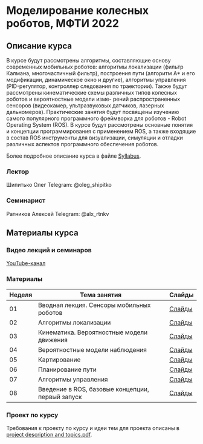 # Моделирование колесных роботов, МФТИ 2022

## Описание курса
В курсе будут рассмотрены алгоритмы, составляющие основу современных
мобильных роботов: алгоритмы локализации (фильтр Калмана, многочастичный фильтр), построения пути (алгоритм A* и его модификации, динамическое окно и другие), алгоритмы управления (PID-регулятор, контроллер следования по траектории). Также будут рассмотрены кинематические схемы различных типов колесных роботов и вероятностные модели изме-
рений распространенных сенсоров (видеокамер, ультразвуковых датчиков, лазерных дальномеров). Практические занятия будут посвящены изучению самого популярного программного фреймворка для роботов - Robot Operating System (ROS). В курсе будут рассмотрены основные понятия и концепции программирования с применением ROS, а также входящие в состав ROS инструменты для визуализации, симуляции и отладки различных
аспектов программного обеспечения роботов.

Более подробное описание курса в файле [Syllabus](https://github.com/oleg-Shipitko/mipt_wheeled_robots_modeling/blob/main/syllabus.pdf).

### Лектор 
Шипитько Олег 
Telegram: @oleg_shipitko

### Семинарист
Ратников Алексей
Telegram: @alx_rtnkv

## Материалы курса

### Видео лекций и семинаров
[YouTube-канал](https://www.youtube.com/playlist?list=PL2PmRem6srUnF9TeEiEj-dnNr238c2paD)

### Материалы
| Неделя | Тема занятия | Слайды |
| --- | --- | --- |
|01| Вводная лекция. Сенсоры мобильных роботов | [Слайды](https://github.com/oleg-Shipitko/mipt_wheeled_robots_modeling/blob/main/slides/Lecture%201.%20Course%20organization%20and%20robotics%20field%20overview.pdf) |
|02| Алгоритмы локализации | [Слайды](https://github.com/oleg-Shipitko/mipt_wheeled_robots_modeling/blob/main/slides/Lecture%202.%20Localization.pdf) |
|03| Кинематика. Вероятностные модели движения | [Слайды](https://github.com/oleg-Shipitko/mipt_wheeled_robots_modeling/blob/main/slides/Lecture%203.%20Kinematics.%20Probabilistic%20motion%20models.pdf) |
|04| Вероятностные модели наблюдения | [Слайды](https://github.com/oleg-Shipitko/mipt_wheeled_robots_modeling/blob/main/slides/Lecture%204.%20Probabilistic%20measurement%20models.pdf) |
|05| Картирование | [Слайды](https://github.com/oleg-Shipitko/mipt_wheeled_robots_modeling/blob/main/slides/Lecture%205.%20Mapping.pdf) |
|06| Планирование пути | [Слайды](https://github.com/oleg-Shipitko/mipt_wheeled_robots_modeling/blob/main/slides/Lecture%206.%20Path%20planning.pdf) |
|07| Алгоритмы управления | [Слайды](https://github.com/oleg-Shipitko/mipt_wheeled_robots_modeling/blob/main/slides/Lecture%207.%20Control.pdf) |
|08| Введение в ROS, базовые концепции, первый запуск | [Слайды](https://github.com/oleg-Shipitko/mipt_wheeled_robots_modeling/blob/main/slides/Seminar%201.%20Intro%20to%20ROS%2C%20basic%20concepts%2C%20first%20launch.pdf) |


### Проект по курсу
Требования к проекту по курсу и идеи тем для проекта описаны в [project description and topics.pdf](https://github.com/oleg-Shipitko/mipt_wheeled_robots_modeling/blob/master/project%20description%20and%20topics.pdf).

